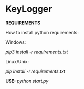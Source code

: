 
# KeyLogger 


  

**REQUIREMENTS**

How to install python requirements:

Windows:

*pip3 install -r requirements.txt*

Linux/Unix:

*pip install -r requirements.txt*


  

**USE:**
*python start.py*
